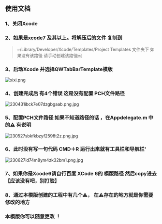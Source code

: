 ## 使用文档

### 1、关闭Xcode

### 2、如果是xcode7 及其以上。将解压后的文件 复制到


> ~/Library/Developer/Xcode/Templates/Project Templates    文件夹下
> 如果没有该路径 请手动创建该路径￼

### 3、启动Xcode 并选择QWTabBarTemplate模版

![xixi.png](https://upload-images.jianshu.io/upload_images/2342189-7eb5cd10e9f42d44.png?imageMogr2/auto-orient/strip%7CimageView2/2/w/1240)


### 4、创建完成后 有4个错误 这是没有配置 PCH文件路径

![230431ibck7e07dzgbgaab.png.jpg](https://upload-images.jianshu.io/upload_images/2342189-b4fc2ee862208cf2.jpg?imageMogr2/auto-orient/strip%7CimageView2/2/w/1240)

### 5、配置PCH文件路径  如果不知道路径的话 ，在Appdelegate.m 中的⚠️ 有说明

![230527sbkfkbzyf2598t2z.png.jpg](https://upload-images.jianshu.io/upload_images/2342189-6fd50e3b0e0edea7.jpg?imageMogr2/auto-orient/strip%7CimageView2/2/w/1240)

### 6、此时没有写一句代码 CMD＋R 运行出来就有工具栏和导航栏'

![230627id74m8ym4zk32bm1.png.jpg](https://upload-images.jianshu.io/upload_images/2342189-25156c1927bc454a.jpg?imageMogr2/auto-orient/strip%7CimageView2/2/w/1240)

### 7、如果你是Xcode6请自行百度 XCode 6的 模版路径 然后copy进去 【应该没有吧，别打脸】

### 8、通过本模版创建的工程中有几个⚠️， 在⚠️存在的地方就是你需要修改的地方
### 本模版你可以随意更改 ！
